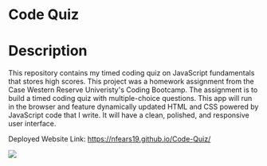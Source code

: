 # Code Quiz
# Description
This repository contains my timed coding quiz on JavaScript fundamentals that stores high scores. This project was a homework assignment from the Case Western Reserve Univeristy's Coding Bootcamp. The assignment is to build a timed coding quiz with multiple-choice questions. This app will run in the browser and feature dynamically updated HTML and CSS powered by JavaScript code that I write. It will have a clean, polished, and responsive user interface.

Deployed Website Link: https://nfears19.github.io/Code-Quiz/

<img src= "homework-demo.gif">